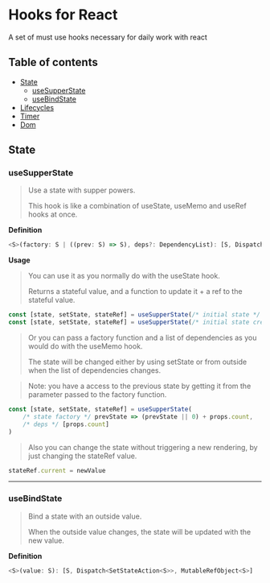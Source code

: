 # **Hooks for React**
A set of must use hooks necessary for daily work with react
## **Table of contents**
- [State](#state)
    - [useSupperState](#usesupperstate)
    - [useBindState](#usebindstate)
- [Lifecycles](#lifecycles)
- [Timer](#timer)
- [Dom](#dom)
## **State**
### **useSupperState**
> Use a state with supper powers.
>
> This hook is like a combination of useState, useMemo and useRef hooks at once.

**Definition**
```ts
<S>(factory: S | ((prev: S) => S), deps?: DependencyList): [S, Dispatch<SetStateAction<S>>, MutableRefObject<S>]
```
**Usage**
>You can use it as you normally do with the useState hook.
>
>Returns a stateful value, and a function to update it + a ref to the stateful value.

```js
const [state, setState, stateRef] = useSupperState(/* initial state */ 0)
const [state, setState, stateRef] = useSupperState(/* initial state creator */ () => 0)
```
>Or you can pass a factory function and a list of dependencies as you would do with the useMemo hook.
>
>The state will be changed either by using setState or from outside when the list of dependencies changes.

>Note: you have a access to the previous state by getting it from the parameter passed to the factory function.
```js
const [state, setState, stateRef] = useSupperState(
    /* state factory */ prevState => (prevState || 0) + props.count,
    /* deps */ [props.count]
)
```
> Also you can change the state without triggering a new rendering, by just changing the stateRef value.
```js
stateRef.current = newValue
```
---
### **useBindState**
>Bind a state with an outside value.
>
>When the outside value changes, the state will be updated with the new value.

**Definition**
```ts
<S>(value: S): [S, Dispatch<SetStateAction<S>>, MutableRefObject<S>]
```